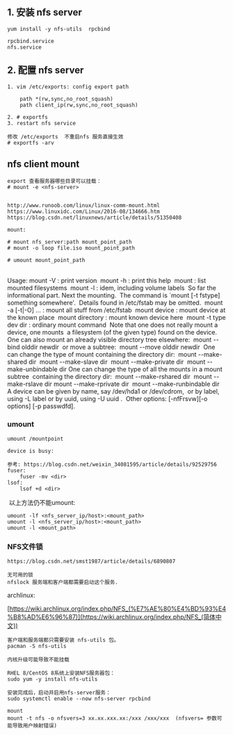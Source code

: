 ## 1. 安装 nfs server

```
yum install -y nfs-utils  rpcbind

rpcbind.service
nfs.service

```



## 2. 配置 nfs server

```
1. vim /etc/exports: config export path

	path *(rw,sync,no_root_squash)
	path client_ip(rw,sync,no_root_squash)

2. # exportfs
3. restart nfs service
```

```
修改 /etc/exports  不重启nfs 服务直接生效
# exportfs -arv
```



## nfs client mount

	export 查看服务器哪些目录可以挂载：
	# mount -e <nfs-server>
	
	
	http://www.runoob.com/linux/linux-comm-mount.html
	https://www.linuxidc.com/Linux/2016-08/134666.htm
	https://blog.csdn.net/linuxnews/article/details/51350408
	
	mount:
	
	# mount nfs_server:path mount_point_path
	# mount -o loop file.iso mount_point_path
	
	# umount mount_point_path


​	
​	Usage: mount -V                 : print version
​	       mount -h                 : print this help
​	       mount                    : list mounted filesystems
​	       mount -l                 : idem, including volume labels
​	So far the informational part. Next the mounting.
​	The command is `mount [-t fstype] something somewhere'.
​	Details found in /etc/fstab may be omitted.
​	       mount -a [-t|-O] ...     : mount all stuff from /etc/fstab
​	       mount device             : mount device at the known place
​	       mount directory          : mount known device here
​	       mount -t type dev dir    : ordinary mount command
​	Note that one does not really mount a device, one mounts
​	a filesystem (of the given type) found on the device.
​	One can also mount an already visible directory tree elsewhere:
​	       mount --bind olddir newdir
​	or move a subtree:
​	       mount --move olddir newdir
​	One can change the type of mount containing the directory dir:
​	       mount --make-shared dir
​	       mount --make-slave dir
​	       mount --make-private dir
​	       mount --make-unbindable dir
​	One can change the type of all the mounts in a mount subtree
​	containing the directory dir:
​	       mount --make-rshared dir
​	       mount --make-rslave dir
​	       mount --make-rprivate dir
​	       mount --make-runbindable dir
​	A device can be given by name, say /dev/hda1 or /dev/cdrom,
​	or by label, using  -L label  or by uuid, using  -U uuid .
​	Other options: [-nfFrsvw][-o options] [-p passwdfd].



### umount

	umount /mountpoint
	
	device is busy:
	
	参考: https://blog.csdn.net/weixin_34081595/article/details/92529756
	fuser:
		fuser -mv <dir>
	lsof:
		lsof +d	<dir>

​	以上方法仍不能umount:
​	

```
umount -lf <nfs_server_ip/host>:<mount_path>
umount -l <nfs_server_ip/host>:<mount_path>
umount -l <mount_path>
```



### NFS文件锁

```
https://blog.csdn.net/smst1987/article/details/6890807

无可用的锁
nfslock 服务端和客户端都需要启动这个服务.
```





archlinux: 

[https://wiki.archlinux.org/index.php/NFS_(%E7%AE%80%E4%BD%93%E4%B8%AD%E6%96%87)](https://wiki.archlinux.org/index.php/NFS_(简体中文))



```
客户端和服务端都只需要安装 nfs-utils 包。
pacman -S nfs-utils

内核升级可能导致不能挂载
```





```
RHEL 8/CentOS 8系统上安装NFS服务器包：
sudo yum -y install nfs-utils

安装完成后，启动并启用nfs-server服务：
sudo systemctl enable --now nfs-server rpcbind
```



```
mount
mount -t nfs -o nfsvers=3 xx.xx.xxx.xx:/xxx /xxx/xxx  (nfsvers= 参数可能导致用户映射错误)
```

